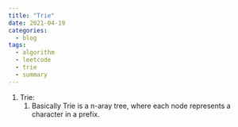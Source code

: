 ```yaml
---
title: "Trie"
date: 2021-04-19
categories:
  - blog
tags:
  - algorithm
  - leetcode
  - trie
  - summary
---
```


1. Trie:
    1. Basically Trie is a n-aray tree, where each node represents a character in a prefix.


    


